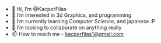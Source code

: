 - 👋 Hi, I’m @KacperFilas
- 👀 I’m interested in 3d Graphics, and programming
- 🌱 I’m currently learning Computer Science, and japanese :P
- 💞️ I’m looking to collaborate on anything really
- 📫 How to reach me - kacperfilas1@gmail.com

<!---
KacperFilas/KacperFilas is a ✨ special ✨ repository because its `README.md` (this file) appears on your GitHub profile.
You can click the Preview link to take a look at your changes.
--->
